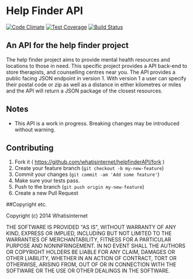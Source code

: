 Help Finder API
=============
[![Code Climate](https://codeclimate.com/github/whatisinternet/helpfinderAPI/badges/gpa.svg)](https://codeclimate.com/github/whatisinternet/helpfinderAPI) [![Test Coverage](https://codeclimate.com/github/whatisinternet/helpfinderAPI/badges/coverage.svg)](https://codeclimate.com/github/whatisinternet/helpfinderAPI) [![Build Status](https://travis-ci.org/whatisinternet/helpfinder-api.svg?branch=master)](https://travis-ci.org/whatisinternet/helpfinder-api)

## An API for the help finder project

The help finder project aims to provide mental health resources and locations to those in need. This specific project provides a API back-end to store therapists, and counselling centres near you. The API provides a public facing JSON endpoint in version 1. With version 1 a user can specify their postal code or zip as well as a distance in either kilometres or miles and the API will return a JSON package of the closest resources.

## Notes
* This API is a work in progress. Breaking changes may be introduced without warning.

## Contributing

1. Fork it ( https://github.com/whatisinternet/helpfinderAPI/fork )
2. Create your feature branch (`git checkout -b my-new-feature`)
3. Commit your changes (`git commit -am 'Add some feature'`)
4. Make sure your tests pass.
5. Push to the branch (`git push origin my-new-feature`)
6. Create a new Pull Request

##Copyright etc.

Copyright (c) 2014 Whatisinternet

THE SOFTWARE IS PROVIDED "AS IS", WITHOUT WARRANTY OF ANY KIND,
EXPRESS OR IMPLIED, INCLUDING BUT NOT LIMITED TO THE WARRANTIES OF
MERCHANTABILITY, FITNESS FOR A PARTICULAR PURPOSE AND
NONINFRINGEMENT. IN NO EVENT SHALL THE AUTHORS OR COPYRIGHT HOLDERS BE
LIABLE FOR ANY CLAIM, DAMAGES OR OTHER LIABILITY, WHETHER IN AN ACTION
OF CONTRACT, TORT OR OTHERWISE, ARISING FROM, OUT OF OR IN CONNECTION
WITH THE SOFTWARE OR THE USE OR OTHER DEALINGS IN THE SOFTWARE.